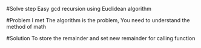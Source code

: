 #Solve step
Easy gcd recursion
using Euclidean algorithm

#Problem I met
The algorithm is the problem, You need to understand the method of math

#Solution
To store the remainder and set new remainder for calling function